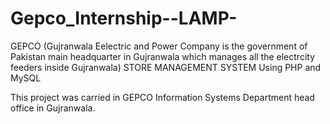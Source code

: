 Gepco_Internship--LAMP-
=======================

GEPCO (Gujranwala Eelectric and Power Company is the government of Pakistan main headquarter in Gujranwala which manages all the electrcity feeders inside Gujranwala) STORE MANAGEMENT SYSTEM Using PHP and MySQL

This project was carried in GEPCO Information Systems Department head office in Gujranwala.

